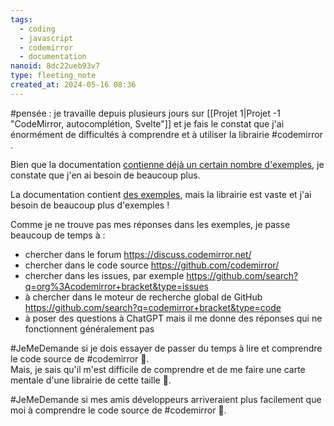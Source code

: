 ```yaml
---
tags:
  - coding
  - javascript
  - codemirror
  - documentation
nanoid: 8dc22ueb93v7
type: fleeting_note
created_at: 2024-05-16 08:36
---
```

#pensée : je travaille depuis plusieurs jours sur [[Projet 1|Projet -1 "CodeMirror, autocomplétion, Svelte"]] et je fais le constat que j'ai énormément de difficultés à comprendre et à utiliser la librairie #codemirror .

Bien que la documentation [contienne déjà un certain nombre d'exemples](https://codemirror.net/examples/), je constate que j'en ai besoin de beaucoup plus.

La documentation contient [des exemples](https://codemirror.net/examples/), mais la librairie est vaste et j'ai besoin de beaucoup plus d'exemples !

Comme je ne trouve pas mes réponses dans les exemples, je passe beaucoup de temps à :

- chercher dans le forum https://discuss.codemirror.net/
- chercher dans le code source https://github.com/codemirror/
- chercher dans les issues, par exemple https://github.com/search?q=org%3Acodemirror+bracket&type=issues
- à chercher dans le moteur de recherche global de GitHub https://github.com/search?q=codemirror+bracket&type=code
- à poser des questions à ChatGPT mais il me donne des réponses qui ne fonctionnent généralement pas

#JeMeDemande si je dois essayer de passer du temps à lire et comprendre le code source de #codemirror 🤔.  
Mais, je sais qu'il m'est difficile de comprendre et de me faire une carte mentale d'une librairie de cette taille 🤔.

#JeMeDemande si mes amis développeurs arriveraient plus facilement que moi à comprendre le code source de #codemirror 🤔.
